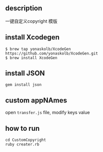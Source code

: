 
## description
一键自定义copyright 模版

## install Xcodegen
```
$ brew tap yonaskolb/XcodeGen https://github.com/yonaskolb/XcodeGen.git
$ brew install XcodeGen
```

## install JSON
```
gem install json
```


## custom appNAmes
open `transfer.js` file, modify keys value


## how to run
```
cd CustomCopyright
ruby creater.rb

```